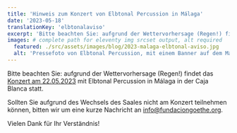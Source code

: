 ```yaml
---
title: 'Hinweis zum Konzert von Elbtonal Percussion in Málaga'
date: '2023-05-18'
translationKey: 'elbtonalaviso'
excerpt: 'Bitte beachten Sie: aufgrund der Wettervorhersage (Regen!) findet das Konzert am 22.05.2023 mit Elbtonal Percussion in Málaga in der Caja Blanca statt.'
images: # complete path for eleventy img srcset output, alt required
  featured: ./src/assets/images/blog/2023-malaga-elbtonal-aviso.jpg
  alt: 'Pressefoto von Elbtonal Percussion, mit einem Banner auf dem Málaga steht'
---
```


Bitte beachten Sie: aufgrund der Wettervorhersage (Regen!) findet das [Konzert am 22.05.2023](/de/events/elbtonal-percussion-malaga/) mit Elbtonal Percussion in Málaga in der Caja Blanca statt.

Sollten Sie aufgrund des Wechsels des Saales nicht am Konzert teilnehmen können, bitten wir um eine kurze Nachricht an info@fundaciongoethe.org.

Vielen Dank für Ihr Verständnis!
